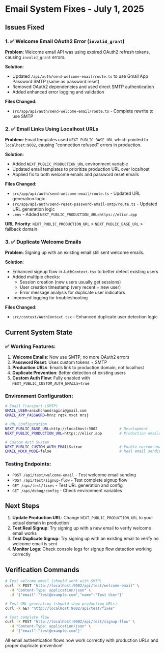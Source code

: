 # Email System Fixes - July 1, 2025

## Issues Fixed

### 1. ✅ Welcome Email OAuth2 Error (`invalid_grant`)

**Problem**: Welcome email API was using expired OAuth2 refresh tokens, causing `invalid_grant` errors.

**Solution**: 
- Updated `/api/auth/send-welcome-email/route.ts` to use Gmail App Password SMTP (same as password reset)
- Removed OAuth2 dependencies and used direct SMTP authentication
- Added enhanced error logging and validation

**Files Changed**:
- `src/app/api/auth/send-welcome-email/route.ts` - Complete rewrite to use SMTP

### 2. ✅ Email Links Using Localhost URLs

**Problem**: Email templates used `NEXT_PUBLIC_BASE_URL` which pointed to `localhost:9002`, causing "connection refused" errors in production.

**Solution**:
- Added `NEXT_PUBLIC_PRODUCTION_URL` environment variable 
- Updated email templates to prioritize production URL over localhost
- Applied fix to both welcome emails and password reset emails

**Files Changed**:
- `src/app/api/auth/send-welcome-email/route.ts` - Updated URL generation logic
- `src/app/api/auth/send-reset-password-email-smtp/route.ts` - Updated URL generation logic  
- `.env` - Added `NEXT_PUBLIC_PRODUCTION_URL=https://elixr.app`

**URL Priority**: `NEXT_PUBLIC_PRODUCTION_URL` > `NEXT_PUBLIC_BASE_URL` > fallback domain

### 3. ✅ Duplicate Welcome Emails

**Problem**: Signing up with an existing email still sent welcome emails.

**Solution**:
- Enhanced signup flow in `AuthContext.tsx` to better detect existing users
- Added multiple checks:
  - Session creation (new users usually get sessions)
  - User creation timestamp (very recent = new user)
  - Error message analysis for duplicate user indicators
- Improved logging for troubleshooting

**Files Changed**:
- `src/context/AuthContext.tsx` - Enhanced duplicate user detection logic

## Current System State

### ✅ Working Features:
1. **Welcome Emails**: Now use SMTP, no more OAuth2 errors
2. **Password Reset**: Uses custom tokens + SMTP 
3. **Production URLs**: Emails link to production domain, not localhost
4. **Duplicate Prevention**: Better detection of existing users
5. **Custom Auth Flow**: Fully enabled with `NEXT_PUBLIC_CUSTOM_AUTH_EMAILS=true`

### Environment Configuration:
```bash
# Email Transport (SMTP)
GMAIL_USER=anishchandragiri@gmail.com
GMAIL_APP_PASSWORD=hnnz rqtk mxot mrsj

# URL Configuration  
NEXT_PUBLIC_BASE_URL=http://localhost:9002          # Development
NEXT_PUBLIC_PRODUCTION_URL=https://elixr.app        # Production emails

# Custom Auth System
NEXT_PUBLIC_CUSTOM_AUTH_EMAILS=true                 # Enable custom emails
EMAIL_MOCK_MODE=false                               # Real email sending
```

### Testing Endpoints:
- `POST /api/test/welcome-email` - Test welcome email sending
- `POST /api/test/signup-flow` - Test complete signup flow  
- `GET /api/test/fixes` - Test URL generation and config
- `GET /api/debug/config` - Check environment variables

## Next Steps

1. **Update Production URL**: Change `NEXT_PUBLIC_PRODUCTION_URL` to your actual domain in production
2. **Test Real Signup**: Try signing up with a new email to verify welcome email works
3. **Test Duplicate Signup**: Try signing up with an existing email to verify no welcome email is sent
4. **Monitor Logs**: Check console logs for signup flow detection working correctly

## Verification Commands

```bash
# Test welcome email (should work with SMTP)
curl -X POST "http://localhost:9002/api/test/welcome-email" \
  -H "Content-Type: application/json" \
  -d '{"email":"test@example.com","name":"Test User"}'

# Test URL generation (should show production URLs)  
curl -X GET "http://localhost:9002/api/test/fixes"

# Test complete flow
curl -X POST "http://localhost:9002/api/test/signup-flow" \
  -H "Content-Type: application/json" \
  -d '{"email":"test@example.com"}'
```

All email authentication flows now work correctly with production URLs and proper duplicate prevention!
